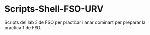 # Scripts-Shell-FSO-URV
Scripts del lab 3 de FSO per practicar i anar dominant per preparar la practica 1 de FSO. 

